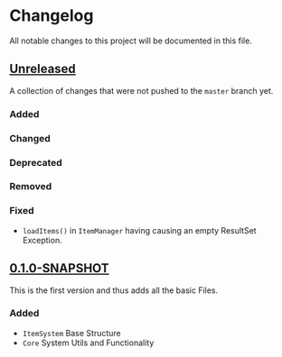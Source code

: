 # Changelog

All notable changes to this project will be documented in this file.

## [Unreleased]

A collection of changes that were not pushed to the `master` branch yet.

### Added

### Changed

### Deprecated

### Removed

### Fixed
- `loadItems()` in `ItemManager` having causing an empty ResultSet Exception.

## [0.1.0-SNAPSHOT]

This is the first version and thus adds all the basic Files.

### Added
- `ItemSystem` Base Structure
- `Core` System Utils and Functionality

[Unreleased]: https://github.com/lokkeeWasTaken/Skylands/releases/tag/Unreleased
[0.1.0-SNAPSHOT]: https://github.com/lokkeeWasTaken/Skylands/releases/tag/0.1.0-SNAPSHOT
